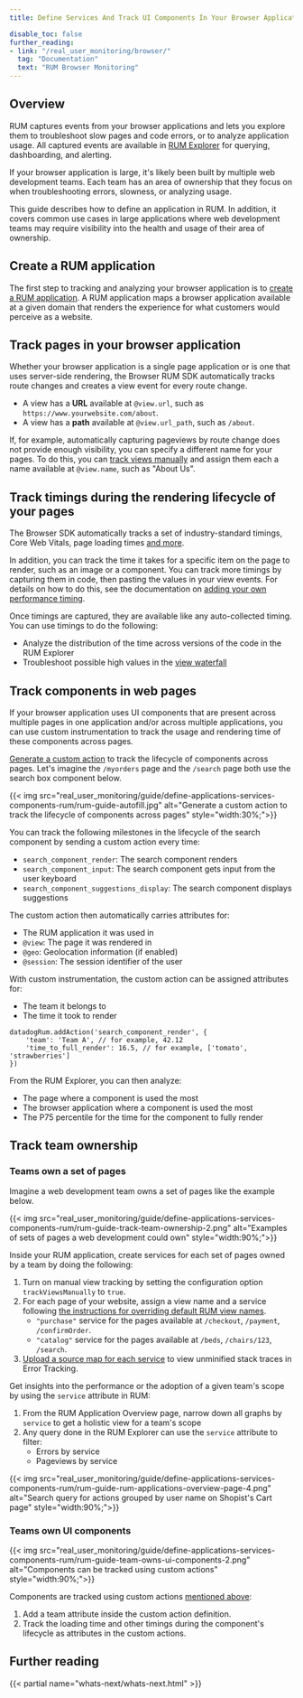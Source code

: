 ```yaml
---
title: Define Services And Track UI Components In Your Browser Application

disable_toc: false
further_reading:
- link: "/real_user_monitoring/browser/"
  tag: "Documentation"
  text: "RUM Browser Monitoring"
---
```


## Overview

RUM captures events from your browser applications and lets you explore them to troubleshoot slow pages and code errors, or to analyze application usage. All captured events are available in [RUM Explorer][1] for querying, dashboarding, and alerting.

If your browser application is large, it's likely been built by multiple web development teams. Each team has an area of ownership that they focus on when troubleshooting errors, slowness, or analyzing usage.

This guide describes how to define an application in RUM. In addition, it covers common use cases in large applications where web development teams may require visibility into the health and usage of their area of ownership.

## Create a RUM application

The first step to tracking and analyzing your browser application is to [create a RUM application][2]. A RUM application maps a browser application available at a given domain that renders the experience for what customers would perceive as a website.

## Track pages in your browser application

Whether your browser application is a single page application or is one that uses server-side rendering, the Browser RUM SDK automatically tracks route changes and creates a view event for every route change.

- A view has a **URL** available at `@view.url`, such as `https://www.yourwebsite.com/about`.
- A view has a **path** available at `@view.url_path`, such as `/about`.

If, for example, automatically capturing pageviews by route change does not provide enough visibility, you can specify a different name for your pages. To do this, you can [track views manually][3] and assign them each a name available at `@view.name`, such as "About Us".

## Track timings during the rendering lifecycle of your pages

The Browser SDK automatically tracks a set of industry-standard timings, Core Web Vitals, page loading times [and more][4].

In addition, you can track the time it takes for a specific item on the page to render, such as an image or a component. You can track more timings by capturing them in code, then pasting the values in your view events. For details on how to do this, see the documentation on [adding your own performance timing][5].

Once timings are captured, they are available like any auto-collected timing. You can use timings to do the following:

- Analyze the distribution of the time across versions of the code in the RUM Explorer
- Troubleshoot possible high values in the [view waterfall][6]

## Track components in web pages

If your browser application uses UI components that are present across multiple pages in one application and/or across multiple applications, you can use custom instrumentation to track the usage and rendering time of these components across pages.

[Generate a custom action][7] to track the lifecycle of components across pages. Let's imagine the `/myorders` page and the `/search` page both use the search box component below.

{{< img src="real_user_monitoring/guide/define-applications-services-components-rum/rum-guide-autofill.jpg" alt="Generate a custom action to track the lifecycle of components across pages" style="width:30%;">}}

You can track the following milestones in the lifecycle of the search component by sending a custom action every time:

- `search_component_render`: The search component renders
- `search_component_input`: The search component gets input from the user keyboard
- `search_component_suggestions_display`: The search component displays suggestions

The custom action then automatically carries attributes for:

- The RUM application it was used in
- `@view`: The page it was rendered in
- `@geo`: Geolocation information (if enabled)
- `@session`: The session identifier of the user

With custom instrumentation, the custom action can be assigned attributes for:

- The team it belongs to
- The time it took to render

```
datadogRum.addAction('search_component_render', {
    'team': 'Team A', // for example, 42.12
    'time_to_full_render': 16.5, // for example, ['tomato', 'strawberries']
})
```

From the RUM Explorer, you can then analyze:

- The page where a component is used the most
- The browser application where a component is used the most
- The P75 percentile for the time for the component to fully render

## Track team ownership

### Teams own a set of pages

Imagine a web development team owns a set of pages like the example below.

{{< img src="real_user_monitoring/guide/define-applications-services-components-rum/rum-guide-track-team-ownership-2.png" alt="Examples of sets of pages a web development could own" style="width:90%;">}}

Inside your RUM application, create services for each set of pages owned by a team by doing the following:

1. Turn on manual view tracking by setting the configuration option `trackViewsManually` to `true`.
2. For each page of your website, assign a view name and a service following [the instructions for overriding default RUM view names][8].
   - `"purchase"` service for the pages available at `/checkout`, `/payment`, `/confirmOrder`.
   - `"catalog"` service for the pages available at `/beds`, `/chairs/123`, `/search`.
3. [Upload a source map for each service][9] to view unminified stack traces in Error Tracking.

Get insights into the performance or the adoption of a given team's scope by using the `service` attribute in RUM:

1. From the RUM Application Overview page, narrow down all graphs by `service` to get a holistic view for a team's scope
2. Any query done in the RUM Explorer can use the `service` attribute to filter:
   - Errors by service
   - Pageviews by service

{{< img src="real_user_monitoring/guide/define-applications-services-components-rum/rum-guide-rum-applications-overview-page-4.png" alt="Search query for actions grouped by user name on Shopist's Cart page" style="width:90%;">}}

### Teams own UI components

{{< img src="real_user_monitoring/guide/define-applications-services-components-rum/rum-guide-team-owns-ui-components-2.png" alt="Components can be tracked using custom actions" style="width:90%;">}}

Components are tracked using custom actions [mentioned above][10]:

1. Add a team attribute inside the custom action definition.
2. Track the loading time and other timings during the component's lifecycle as attributes in the custom actions.

## Further reading

{{< partial name="whats-next/whats-next.html" >}}

[1]: /real_user_monitoring/explorer/
[2]: /real_user_monitoring/browser/setup_client_side/
[3]: /real_user_monitoring/browser/advanced_configuration/?tab=npm#override-default-rum-view-names
[4]: /real_user_monitoring/browser/monitoring_page_performance/#all-performance-metrics
[5]: /real_user_monitoring/browser/monitoring_page_performance/#add-your-own-performance-timing
[6]: /real_user_monitoring/browser/monitoring_page_performance/#overview
[7]: /real_user_monitoring/guide/send-rum-custom-actions/?tab=npm
[8]: /real_user_monitoring/browser/advanced_configuration/?tab=npm#override-default-rum-view-names
[9]: /real_user_monitoring/guide/upload-javascript-source-maps/?tabs=webpackjs#upload-your-source-maps
[10]: #track-components-in-web-pages
